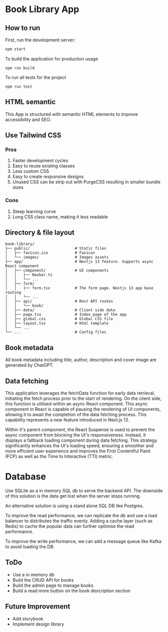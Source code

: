 # Book Library App

## How to run

First, run the development server:

```bash
npm start
```

To build the application for production usage

```
npm run build
```

To run all tests for the project

```
npm run test
```

## HTML semantic

This App is structured with semantic HTML elements to improve accessibility and SEO.

## Use Tailwind CSS

### Pros

1. Faster development cycles
2. Easy to reuse existing classes
3. Less custom CSS
4. Easy to create responsive designs
5. Unused CSS can be strip out with PurgeCSS resulting in smaller bundle sizes

### Cons

1. Steep learning curve
2. Long CSS class name, making it less readable

## Directory & file layout

```
book-library/
├── public/                    # Static files
│   ├── favicon.ico            # Favicon
│   └── images/                # Images assets
├── app/                       # Nextjs 13 feature. Supports async React component
│   ├── component/             # UI components
│   │   ├── Navbar.ts
│   │   └── ...
│   ├── form/
│   │   ├── form.tsx           # The form page. Nextjs 13 app base routing
│   │   └── ...
│   ├── api/                   # Rest API routes
│   │   └── book/
│   ├── data/                  # Client side data
│   ├── page.tsx               # Index page of the app
│   ├── global.css             # Global CSS file
│   ├── layout.tsx             # Html template
│   └── ...
└── ...                        # Config files
```

## Book metadata

All book metadata including title, author, description and cover image are generated by ChatGPT.

## Data fetching

This application leverages the fetchData function for early data retrieval, initiating the fetch process prior to the start of rendering. On the client side, this function is utilised within an async React component. This async component in React is capable of pausing the rendering of UI components, allowing it to await the completion of the data fetching process. This capability represents a new feature introduced in Next.js 13.

Within it's parent component, the React Suspense is used to prevent the async component from blocking the UI's responsiveness. Instead, it displays a fallback loading component during data fetching. This strategy significantly enhances the UI's loading speed, ensuring a smoother and more efficient user experience and improves the First Contentful Paint (FCP) as well as the Time to Interactive (TTI) metric.

# Database

Use SQLite as a in memory SQL db to serve the backend API. The downside of this solution is the data get lost when the server stops running.

An alternative solution is using a stand alone SQL DB like Postgres.

To improve the read performance, we can replicate the db and use a load balancer to distributes the traffic evenly. Adding a cache layer (such as Redis) to cache the popular data can further optimise the read performance.

To improve the write performance, we can add a message queue like Kafka to avoid loading the DB.

## ToDo

- Use a in memory db
- Build the CRUD API for books
- Build the admin page to manage books
- Build a read more button on the book description section

## Future Improvement

- Add storybook
- Implement design library
